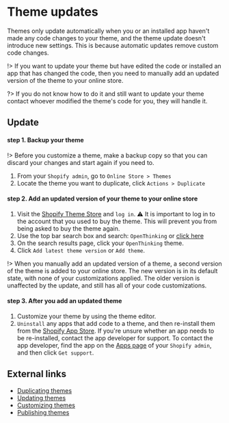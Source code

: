 # Theme updates

Themes only update automatically when you or an installed app haven't made any code changes to your theme, and the theme update doesn't introduce new settings. This is because automatic updates remove custom code changes. 

!> If you want to update your theme but have edited the code or installed an app that has changed the code, then you need to manually add an updated version of the theme to your online store.

?> If you do not know how to do it and still want to update your theme contact whoever modified the theme's code for you, they will handle it.


## Update

#### step 1. Backup your theme
!> Before you customize a theme, make a backup copy so that you can discard your changes and start again if you need to.

1. From your `Shopify admin`, go to `Online Store > Themes`
1. Locate the theme you want to duplicate, click `Actions > Duplicate`


#### step 2. Add an updated version of your theme to your online store
1. Visit the [Shopify Theme Store](https://themes.shopify.com/?ref=openthinking1) and `log in`. 
⚠️ It is important to log in to the account that you used to buy the theme. This will prevent you from being asked to buy the theme again.
1. Use the top bar search box and search: `OpenThinking` or [click here](https://themes.shopify.com/themes?q=OpenThinking&ref=openthinking1)
1. On the search results page, click your `OpenThinking` theme.
1. Click `Add latest theme version` or `Add theme`.

!> When you manually add an updated version of a theme, a second version of the theme is added to your online store. The new version is in its default state, with none of your customizations applied. The older version is unaffected by the update, and still has all of your code customizations.

#### step 3. After you add an updated theme
1. Customize your theme by using the theme editor.
1. `Uninstall` any apps that add code to a theme, and then re-install them from the [Shopify App Store](https://apps.shopify.com/?ref=openthinking1). If you're unsure whether an app needs to be re-installed, contact the app developer for support. To contact the app developer, find the app on the [Apps page](https://shopify.com/admin/apps?ref=openthinking1) of your `Shopify admin`, and then click `Get support`.


## External links
- [Duplicating themes](https://help.shopify.com/en/manual/online-store/themes/managing-themes/duplicating-themes?ref=openthinking1)
- [Updating themes](https://help.shopify.com/en/manual/online-store/themes/managing-themes/updating-themes?ref=openthinking1)
- [Customizing themes](https://help.shopify.com/en/manual/online-store/themes/os20/customize/?ref=openthinking1)
- [Publishing themes](https://help.shopify.com/en/manual/online-store/themes/managing-themes/publishing-themes?ref=openthinking1)
